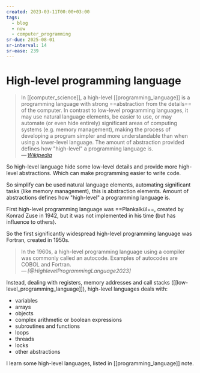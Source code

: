 ```yaml
---
created: 2023-03-11T00:00+03:00
tags:
  - blog
  - now
  - computer_programming
sr-due: 2025-08-01
sr-interval: 14
sr-ease: 239
---
```


# High-level programming language

> In [[computer_science]], a high-level [[programming_language]] is a programming language with strong ==abstraction from the details== of the computer. In contrast to low-level programming languages, it may use natural language elements, be easier to use, or may automate (or even hide entirely) significant areas of computing systems (e.g. memory management), making the process of developing a program simpler and more understandable than when using a lower-level language. The amount of abstraction provided defines how "high-level" a programming language is.\
> — <cite>[Wikipedia](https://en.wikipedia.org/wiki/High-level_programming_language)</cite>

So high-level language hide some low-level details and provide more high-level abstractions. Which can make programming easier to write code.

So simplify can be used natural language elements, automating significant tasks (like memory management), this is abstraction elements. Amount of abstractions defines how "high-level" a programming language is.

First high-level programming language was ==Plankalkül==, created by Konrad Zuse in 1942, but it was not implemented in his time (but has influence to others).

So the first significantly widespread high-level programming language was Fortran, created in 1950s.

> In the 1960s, a high-level programming language using a compiler was commonly called an autocode. Examples of autocodes are COBOL and Fortran.\
> — <cite>[@HighlevelProgrammingLanguage2023]</cite>

Instead, dealing with registers, memory addresses and call stacks ([[low-level_programming_language]]), high-level languages deals with:

- variables
- arrays
- objects
- complex arithmetic or boolean expressions
- subroutines and functions
- loops
- threads
- locks
- other abstractions

I learn some high-level languages, listed in [[programming_language]] note.
